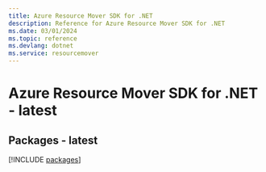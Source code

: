```yaml
---
title: Azure Resource Mover SDK for .NET
description: Reference for Azure Resource Mover SDK for .NET
ms.date: 03/01/2024
ms.topic: reference
ms.devlang: dotnet
ms.service: resourcemover
---
```

# Azure Resource Mover SDK for .NET - latest
## Packages - latest
[!INCLUDE [packages](resource-mover-index.md)]